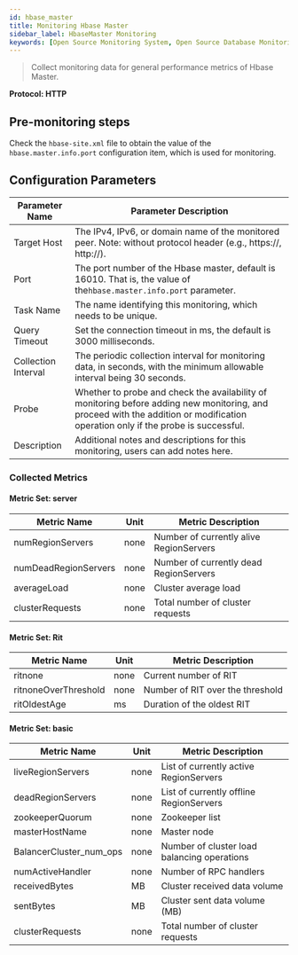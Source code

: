 ```yaml
---
id: hbase_master
title: Monitoring Hbase Master
sidebar_label: HbaseMaster Monitoring
keywords: [Open Source Monitoring System, Open Source Database Monitoring, HbaseMaster Monitoring]
---
```


> Collect monitoring data for general performance metrics of Hbase Master.

**Protocol: HTTP**

## Pre-monitoring steps

Check the `hbase-site.xml` file to obtain the value of the `hbase.master.info.port` configuration item, which is used for monitoring.

## Configuration Parameters

|   Parameter Name    |                                                                              Parameter Description                                                                               |
|---------------------|----------------------------------------------------------------------------------------------------------------------------------------------------------------------------------|
| Target Host         | The IPv4, IPv6, or domain name of the monitored peer. Note: without protocol header (e.g., https://, http://).                                                                   |
| Port                | The port number of the Hbase master, default is 16010. That is, the value of the`hbase.master.info.port` parameter.                                                              |
| Task Name           | The name identifying this monitoring, which needs to be unique.                                                                                                                  |
| Query Timeout       | Set the connection timeout in ms, the default is 3000 milliseconds.                                                                                                              |
| Collection Interval | The periodic collection interval for monitoring data, in seconds, with the minimum allowable interval being 30 seconds.                                                          |
| Probe               | Whether to probe and check the availability of monitoring before adding new monitoring, and proceed with the addition or modification operation only if the probe is successful. |
| Description         | Additional notes and descriptions for this monitoring, users can add notes here.                                                                                                 |

### Collected Metrics

#### Metric Set: server

|     Metric Name      | Unit |           Metric Description            |
|----------------------|------|-----------------------------------------|
| numRegionServers     | none | Number of currently alive RegionServers |
| numDeadRegionServers | none | Number of currently dead RegionServers  |
| averageLoad          | none | Cluster average load                    |
| clusterRequests      | none | Total number of cluster requests        |

#### Metric Set: Rit

|     Metric Name      | Unit |        Metric Description        |
|----------------------|------|----------------------------------|
| ritnone              | none | Current number of RIT            |
| ritnoneOverThreshold | none | Number of RIT over the threshold |
| ritOldestAge         | ms   | Duration of the oldest RIT       |

#### Metric Set: basic

|       Metric Name       | Unit |             Metric Description              |
|-------------------------|------|---------------------------------------------|
| liveRegionServers       | none | List of currently active RegionServers      |
| deadRegionServers       | none | List of currently offline RegionServers     |
| zookeeperQuorum         | none | Zookeeper list                              |
| masterHostName          | none | Master node                                 |
| BalancerCluster_num_ops | none | Number of cluster load balancing operations |
| numActiveHandler        | none | Number of RPC handlers                      |
| receivedBytes           | MB   | Cluster received data volume                |
| sentBytes               | MB   | Cluster sent data volume (MB)               |
| clusterRequests         | none | Total number of cluster requests            |
